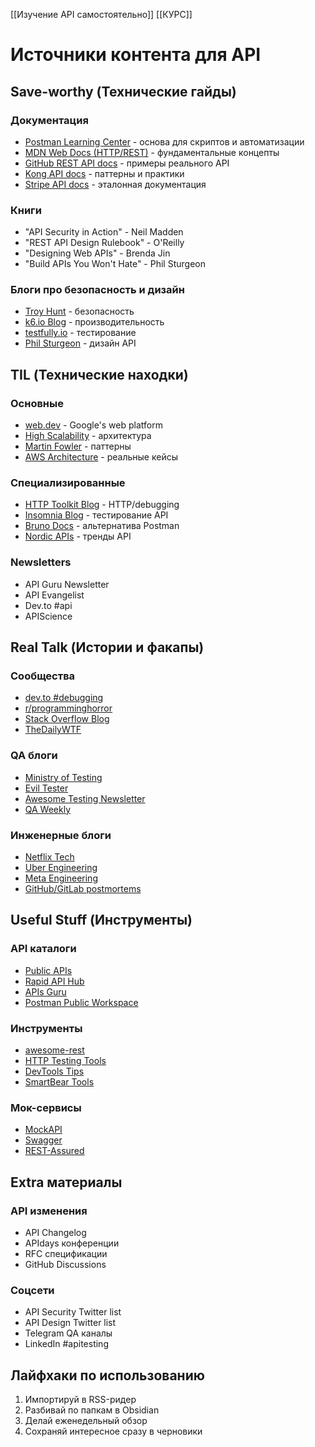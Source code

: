 [[Изучение API самостоятельно]]
[[КУРС]]


# Источники контента для API

## Save-worthy (Технические гайды)

### Документация
- [Postman Learning Center](https://learning.postman.com/docs/introduction/overview/) - основа для скриптов и автоматизации
- [MDN Web Docs (HTTP/REST)](https://developer.mozilla.org/en-US/docs/Web/HTTP) - фундаментальные концепты
- [GitHub REST API docs](https://docs.github.com/en/rest) - примеры реального API
- [Kong API docs](https://docs.konghq.com/) - паттерны и практики
- [Stripe API docs](https://stripe.com/docs/api) - эталонная документация

### Книги
- "API Security in Action" - Neil Madden
- "REST API Design Rulebook" - O'Reilly
- "Designing Web APIs" - Brenda Jin
- "Build APIs You Won't Hate" - Phil Sturgeon

### Блоги про безопасность и дизайн
- [Troy Hunt](https://www.troyhunt.com/) - безопасность
- [k6.io Blog](https://k6.io/blog) - производительность
- [testfully.io](https://testfully.io/blog) - тестирование
- [Phil Sturgeon](https://phil.tech/) - дизайн API

## TIL (Технические находки)

### Основные
- [web.dev](https://web.dev) - Google's web platform
- [High Scalability](http://highscalability.com/) - архитектура
- [Martin Fowler](https://martinfowler.com/) - паттерны
- [AWS Architecture](https://aws.amazon.com/blogs/architecture/) - реальные кейсы

### Специализированные
- [HTTP Toolkit Blog](https://httptoolkit.tech/blog/) - HTTP/debugging
- [Insomnia Blog](https://insomnia.rest/blog) - тестирование API
- [Bruno Docs](https://docs.usebruno.com/) - альтернатива Postman
- [Nordic APIs](https://nordicapis.com/blog/) - тренды API

### Newsletters
- API Guru Newsletter
- API Evangelist
- Dev.to #api
- APIScience

## Real Talk (Истории и факапы)

### Сообщества
- [dev.to #debugging](https://dev.to/t/debugging)
- [r/programminghorror](https://reddit.com/r/programminghorror)
- [Stack Overflow Blog](https://stackoverflow.blog/)
- [TheDailyWTF](https://thedailywtf.com/)

### QA блоги
- [Ministry of Testing](https://www.ministryoftesting.com/dojo/series/the-testing-planet-archive)
- [Evil Tester](https://www.eviltester.com/blog/)
- [Awesome Testing Newsletter](https://testingawesome.com/)
- [QA Weekly](https://qablog.practitest.com/)

### Инженерные блоги
- [Netflix Tech](https://netflixtechblog.com/)
- [Uber Engineering](https://eng.uber.com/)
- [Meta Engineering](https://engineering.fb.com/)
- [GitHub/GitLab postmortems](https://github.blog/category/engineering/)

## Useful Stuff (Инструменты)

### API каталоги
- [Public APIs](https://github.com/public-apis/public-apis)
- [Rapid API Hub](https://rapidapi.com/hub)
- [APIs Guru](https://apis.guru/)
- [Postman Public Workspace](https://www.postman.com/explore)

### Инструменты
- [awesome-rest](https://github.com/marmelab/awesome-rest)
- [HTTP Testing Tools](https://github.com/topics/http-testing)
- [DevTools Tips](https://devtoolstips.org/)
- [SmartBear Tools](https://smartbear.com/blog/)

### Мок-сервисы
- [MockAPI](https://mockapi.io/blog)
- [Swagger](https://swagger.io/blog)
- [REST-Assured](https://rest-assured.io/)

## Extra материалы

### API изменения
- API Changelog
- APIdays конференции
- RFC спецификации
- GitHub Discussions

### Соцсети
- API Security Twitter list
- API Design Twitter list
- Telegram QA каналы
- LinkedIn #apitesting

## Лайфхаки по использованию
1. Импортируй в RSS-ридер
2. Разбивай по папкам в Obsidian
3. Делай еженедельный обзор
4. Сохраняй интересное сразу в черновики
